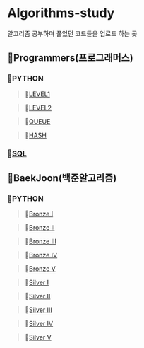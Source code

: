 # Algorithms-study
알고리즘 공부하며 풀었던 코드들을 업로드 하는 곳 


## 💛Programmers(프로그래머스)


### 💚PYTHON

> 💙[LEVEL1](https://github.com/xnsl291/Algorithms-study/tree/main/Programmers/lev1)

> 💙[LEVEL2](https://github.com/xnsl291/Algorithms-study/tree/main/Programmers/lev2)

> 💙[QUEUE](https://github.com/xnsl291/Algorithms-study/tree/main/Programmers/Queue)

> 💙[HASH](https://github.com/xnsl291/Algorithms-study/tree/main/Programmers/Hash)


### 💚[SQL](https://github.com/xnsl291/Algorithms-study/tree/main/Programmers/SQL)          



## 💛BaekJoon(백준알고리즘)
### 💚PYTHON
> 💙[Bronze I](https://github.com/xnsl291/Algorithms-study/tree/main/BaekJoon/py/bronze1)

> 💙[Bronze II](https://github.com/xnsl291/Algorithms-study/tree/main/BaekJoon/py/bronze2)

> 💙[Bronze III](https://github.com/xnsl291/Algorithms-study/tree/main/BaekJoon/py/bronze3)

> 💙[Bronze IV](https://github.com/xnsl291/Algorithms-study/tree/main/BaekJoon/py/bronze4)

> 💙[Bronze V](https://github.com/xnsl291/Algorithms-study/tree/main/BaekJoon/py/bronze5)

> 💙[Silver I](https://github.com/xnsl291/Algorithms-study/tree/main/BaekJoon/py/silver1)

> 💙[Silver II](https://github.com/xnsl291/Algorithms-study/tree/main/BaekJoon/py/silver2)

> 💙[Silver III](https://github.com/xnsl291/Algorithms-study/tree/main/BaekJoon/py/silver3)

> 💙[Silver IV](https://github.com/xnsl291/Algorithms-study/tree/main/BaekJoon/py/silver4)

> 💙[Silver V](https://github.com/xnsl291/Algorithms-study/tree/main/BaekJoon/py/silver5)




